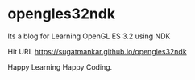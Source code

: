 # opengles32ndk
Its a blog for Learning OpenGL ES 3.2 using NDK 

Hit URL https://sugatmankar.github.io/opengles32ndk

Happy Learning Happy Coding.
